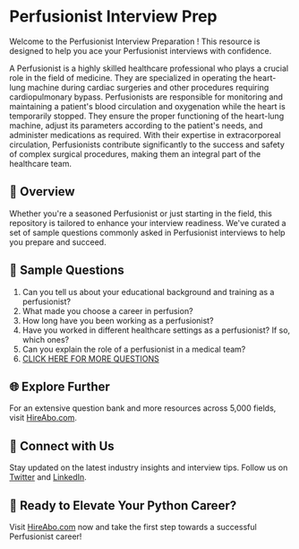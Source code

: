 # Perfusionist Interview Prep

Welcome to the Perfusionist Interview Preparation ! This resource is designed to help you ace your Perfusionist interviews with confidence.

A Perfusionist is a highly skilled healthcare professional who plays a crucial role in the field of medicine. They are specialized in operating the heart-lung machine during cardiac surgeries and other procedures requiring cardiopulmonary bypass. Perfusionists are responsible for monitoring and maintaining a patient's blood circulation and oxygenation while the heart is temporarily stopped. They ensure the proper functioning of the heart-lung machine, adjust its parameters according to the patient's needs, and administer medications as required. With their expertise in extracorporeal circulation, Perfusionists contribute significantly to the success and safety of complex surgical procedures, making them an integral part of the healthcare team.

## 🚀 Overview

Whether you're a seasoned Perfusionist or just starting in the field, this repository is tailored to enhance your interview readiness. We've curated a set of sample questions commonly asked in Perfusionist interviews to help you prepare and succeed.

## 📝 Sample Questions

1. Can you tell us about your educational background and training as a perfusionist?
2. What made you choose a career in perfusion?
3. How long have you been working as a perfusionist?
4. Have you worked in different healthcare settings as a perfusionist? If so, which ones?
5. Can you explain the role of a perfusionist in a medical team?
6. [CLICK HERE FOR MORE QUESTIONS](https://hireabo.com/job/2_1_39/Perfusionist)

## 🌐 Explore Further

For an extensive question bank and more resources across 5,000 fields, visit [HireAbo.com](https://www.hireabo.com).

## 📱 Connect with Us

Stay updated on the latest industry insights and interview tips. Follow us on [Twitter](https://twitter.com/hireabo) and [LinkedIn](https://www.linkedin.com/in/hire-abo-3609972a8/).

## 🚀 Ready to Elevate Your Python Career?

Visit [HireAbo.com](https://www.hireabo.com) now and take the first step towards a successful Perfusionist career!